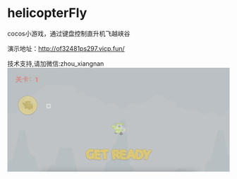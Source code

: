 # helicopterFly
cocos小游戏，通过键盘控制直升机飞越峡谷

演示地址：http://of32481ps297.vicp.fun/

技术支持,请加微信:zhou_xiangnan
![游戏画面](helicopterFly.png)
